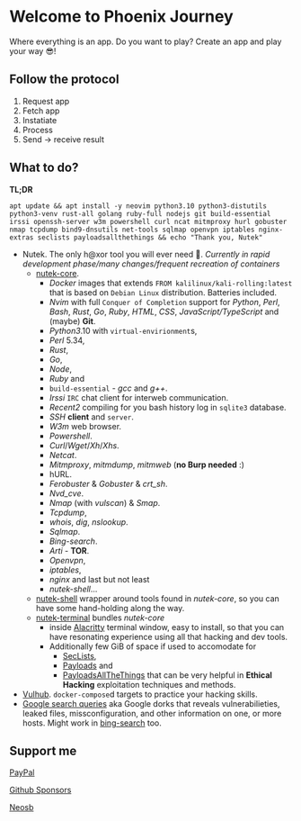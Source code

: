 # Welcome to Phoenix Journey

Where everything is an app. Do you want to play? Create an app and play your way 😎!

## Follow the protocol

1. Request app
2. Fetch app
3. Instatiate
4. Process
5. Send -> receive result

## What to do?

**TL;DR**

`apt update && apt install -y neovim python3.10 python3-distutils python3-venv rust-all golang ruby-full nodejs git build-essential irssi openssh-server w3m powershell curl ncat mitmproxy hurl gobuster nmap tcpdump bind9-dnsutils net-tools sqlmap openvpn iptables nginx-extras seclists payloadsallthethings && echo "Thank you, Nutek"` 

- Nutek. The only h@xor tool you will ever need 🥷. _Currently in rapid development phase/many changes/frequent recreation of containers_
  * [nutek-core](https://github.com/phoenix-journey/nutek-core). 
    * _Docker_ images that extends `FROM kalilinux/kali-rolling:latest` that is based on `Debian Linux` distribution. Batteries included. 
    * _Nvim_ with full `Conquer of Completion` support for _Python_, _Perl_, _Bash_, _Rust_, _Go_, _Ruby_, _HTML_, _CSS_, _JavaScript/TypeScript_ and (maybe) **Git**. 
    * _Python3_.10 with `virtual-envirionment`s, 
    * _Perl_ 5.34, 
    * _Rust_, 
    * _Go_, 
    * _Node_, 
    * _Ruby_ and 
    * `build-essential` - _gcc_ and _g++_. 
    * _Irssi_ `IRC` chat client for interweb communication. 
    * _Recent2_ compiling for you bash history log in `sqlite3` database. 
    * _SSH_ **client** and `server`. 
    * _W3m_ web browser. 
    * _Powershell_. 
    * _Curl_/_Wget_/_Xh_/_Xhs_. 
    * _Netcat_. 
    * _Mitmproxy_, _mitmdump_, _mitmweb_ (**no Burp needed** :) 
    * hURL. 
    * _Ferobuster_ & _Gobuster_ & _crt_sh_. 
    * _Nvd_cve_. 
    * _Nmap_ (with _vulscan_) & _Smap_. 
    * _Tcpdump_, 
    * _whois_, _dig_, _nslookup_. 
    * _Sqlmap_. 
    * _Bing-search_. 
    * _Arti_ - **TOR**. 
    * _Openvpn_, 
    * _iptables_, 
    * _nginx_ and last but not least 
    * _nutek-shell_...
  * [nutek-shell](https://github.com/phoenix-journey/nutek-shell) wrapper around tools found in _nutek-core_, so you can have some hand-holding along the way.
  * [nutek-terminal](https://github.com/phoenix-journey/nutek-terminal) bundles _nutek-core_ 
    * inside [Alacritty](https://github.com/alacritty/alacritty) terminal window, easy to install, so that you can have resonating experience using all that hacking and dev tools. 
    * Additionally few GiB of space if used to accomodate for 
      * [SecLists](https://github.com/phoenix-journey/SecLists.git), 
      * [Payloads](https://github.com/phoenix-journey/Payloads.git) and 
      * [PayloadsAllTheThings](https://github.com/phoenix-journey/PayloadsAllTheThings.git) that can be very helpful in **Ethical Hacking** exploitation techniques and methods.
- [Vulhub](https://github.com/phoenix-journey/vulhub). `docker-compose`d targets to practice your hacking skills.
- [Google search queries](https://github.com/phoenix-journey/google-dorks) aka Google dorks that reveals vulnerabilieties, leaked files, missconfiguration, and other information on one, or more hosts. Might work in [bing-search](https://github.com/phoenix-journey/bing-search) too.

## Support me

[PayPal](https://www.paypal.com/paypalme/neosb)

[Github Sponsors](https://github.com/sponsors/phoenix-journey)

[Neosb](https://neosb.marketplaceinspace.com)
